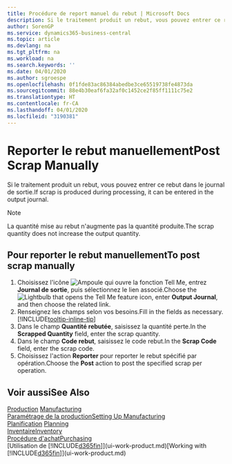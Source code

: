 ```yaml
---
title: Procédure de report manuel du rebut | Microsoft Docs
description: Si le traitement produit un rebut, vous pouvez entrer ce rebut dans le journal de sortie. Remarquez que la quantité perte n'augmente pas la quantité produite.
author: SorenGP
ms.service: dynamics365-business-central
ms.topic: article
ms.devlang: na
ms.tgt_pltfrm: na
ms.workload: na
ms.search.keywords: ''
ms.date: 04/01/2020
ms.author: sgroespe
ms.openlocfilehash: 0f1fde83ac86384abedbe3ce65519738fe4873da
ms.sourcegitcommit: 88e4b30eaf6fa32af0c1452ce2f85ff1111c75e2
ms.translationtype: HT
ms.contentlocale: fr-CA
ms.lasthandoff: 04/01/2020
ms.locfileid: "3190381"
---
```

# <a name="post-scrap-manually"></a><span data-ttu-id="fcdf5-104">Reporter le rebut manuellement</span><span class="sxs-lookup"><span data-stu-id="fcdf5-104">Post Scrap Manually</span></span>
<span data-ttu-id="fcdf5-105">Si le traitement produit un rebut, vous pouvez entrer ce rebut dans le journal de sortie.</span><span class="sxs-lookup"><span data-stu-id="fcdf5-105">If scrap is produced during processing, it can be entered in the output journal.</span></span> 

> [!NOTE]
> <span data-ttu-id="fcdf5-106">La quantité mise au rebut n'augmente pas la quantité produite.</span><span class="sxs-lookup"><span data-stu-id="fcdf5-106">The scrap quantity does not increase the output quantity.</span></span>  

## <a name="to-post-scrap-manually"></a><span data-ttu-id="fcdf5-107">Pour reporter le rebut manuellement</span><span class="sxs-lookup"><span data-stu-id="fcdf5-107">To post scrap manually</span></span>  
1. <span data-ttu-id="fcdf5-108">Choisissez l'icône ![Ampoule qui ouvre la fonction Tell Me](media/ui-search/search_small.png "Dites-moi ce que vous voulez faire"), entrez **Journal de sortie**, puis sélectionnez le lien associé.</span><span class="sxs-lookup"><span data-stu-id="fcdf5-108">Choose the ![Lightbulb that opens the Tell Me feature](media/ui-search/search_small.png "Tell me what you want to do") icon, enter **Output Journal**, and then choose the related link.</span></span>  
2. <span data-ttu-id="fcdf5-109">Renseignez les champs selon vos besoins.</span><span class="sxs-lookup"><span data-stu-id="fcdf5-109">Fill in the fields as necessary.</span></span> [!INCLUDE[tooltip-inline-tip](includes/tooltip-inline-tip_md.md)]  
3. <span data-ttu-id="fcdf5-110">Dans le champ **Quantité rebutée**, saisissez la quantité perte.</span><span class="sxs-lookup"><span data-stu-id="fcdf5-110">In the **Scrapped Quantity** field, enter the scrap quantity.</span></span>  
4. <span data-ttu-id="fcdf5-111">Dans le champ **Code rebut**, saisissez le code rebut.</span><span class="sxs-lookup"><span data-stu-id="fcdf5-111">In the **Scrap Code** field, enter the scrap code.</span></span>  
5. <span data-ttu-id="fcdf5-112">Choisissez l'action **Reporter** pour reporter le rebut spécifié par opération.</span><span class="sxs-lookup"><span data-stu-id="fcdf5-112">Choose the **Post** action to post the specified scrap per operation.</span></span>  

## <a name="see-also"></a><span data-ttu-id="fcdf5-113">Voir aussi</span><span class="sxs-lookup"><span data-stu-id="fcdf5-113">See Also</span></span>  
<span data-ttu-id="fcdf5-114">[Production](production-manage-manufacturing.md)  </span><span class="sxs-lookup"><span data-stu-id="fcdf5-114">[Manufacturing](production-manage-manufacturing.md)  </span></span>  
[<span data-ttu-id="fcdf5-115">Paramétrage de la production</span><span class="sxs-lookup"><span data-stu-id="fcdf5-115">Setting Up Manufacturing</span></span>](production-configure-production-processes.md)  
<span data-ttu-id="fcdf5-116">[Planification](production-planning.md)    </span><span class="sxs-lookup"><span data-stu-id="fcdf5-116">[Planning](production-planning.md)    </span></span>  
[<span data-ttu-id="fcdf5-117">Inventaire</span><span class="sxs-lookup"><span data-stu-id="fcdf5-117">Inventory</span></span>](inventory-manage-inventory.md)  
[<span data-ttu-id="fcdf5-118">Procédure d'achat</span><span class="sxs-lookup"><span data-stu-id="fcdf5-118">Purchasing</span></span>](purchasing-manage-purchasing.md)  
<span data-ttu-id="fcdf5-119">[Utilisation de [!INCLUDE[d365fin](includes/d365fin_md.md)]](ui-work-product.md)</span><span class="sxs-lookup"><span data-stu-id="fcdf5-119">[Working with [!INCLUDE[d365fin](includes/d365fin_md.md)]](ui-work-product.md)</span></span>
